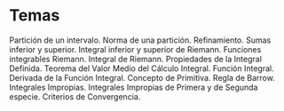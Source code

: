 # Temas
Partición de un intervalo. Norma de una partición. Refinamiento. Sumas inferior y superior. Integral inferior y superior de Riemann. Funciones integrables Riemann. Integral de Riemann. Propiedades de la Integral Definida. Teorema del Valor Medio del Cálculo Integral. Función Integral. Derivada de la Función Integral. Concepto de Primitiva. Regla de Barrow. Integrales Impropias. Integrales Impropias de Primera y de Segunda especie. Criterios de Convergencia.